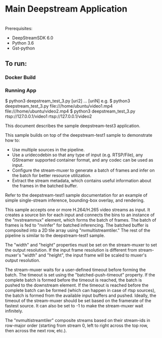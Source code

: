 # Main Deepstream Application

# 
Prerequisites:
- DeepStreamSDK 6.0
- Python 3.6
- Gst-python

## To run:

### Docker Build

### Running App

  $ python3 deepstream_test_3.py <uri1> [uri2] ... [uriN]
e.g.
  $ python3 deepstream_test_3.py file:///home/ubuntu/video1.mp4 file:///home/ubuntu/video2.mp4
  $ python3 deepstream_test_3.py rtsp://127.0.0.1/video1 rtsp://127.0.0.1/video2

This document describes the sample deepstream-test3 application.

This sample builds on top of the deepstream-test1 sample to demonstrate how to:

* Use multiple sources in the pipeline.
* Use a uridecodebin so that any type of input (e.g. RTSP/File), any GStreamer
  supported container format, and any codec can be used as input.
* Configure the stream-muxer to generate a batch of frames and infer on the
  batch for better resource utilization.
* Extract the stream metadata, which contains useful information about the
  frames in the batched buffer.

Refer to the deepstream-test1 sample documentation for an example of simple
single-stream inference, bounding-box overlay, and rendering.

This sample accepts one or more H.264/H.265 video streams as input. It creates
a source bin for each input and connects the bins to an instance of the
"nvstreammux" element, which forms the batch of frames. The batch of
frames is fed to "nvinfer" for batched inferencing. The batched buffer is
composited into a 2D tile array using "nvmultistreamtiler." The rest of the
pipeline is similar to the deepstream-test1 sample.

The "width" and "height" properties must be set on the stream-muxer to set the
output resolution. If the input frame resolution is different from
stream-muxer's "width" and "height", the input frame will be scaled to muxer's
output resolution.

The stream-muxer waits for a user-defined timeout before forming the batch. The
timeout is set using the "batched-push-timeout" property. If the complete batch
is formed before the timeout is reached, the batch is pushed to the downstream
element. If the timeout is reached before the complete batch can be formed
(which can happen in case of rtsp sources), the batch is formed from the
available input buffers and pushed. Ideally, the timeout of the stream-muxer
should be set based on the framerate of the fastest source. It can also be set
to -1 to make the stream-muxer wait infinitely.

The "nvmultistreamtiler" composite streams based on their stream-ids in
row-major order (starting from stream 0, left to right across the top row, then
across the next row, etc.).
